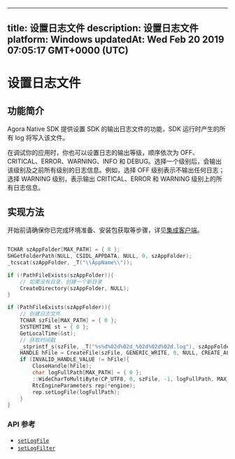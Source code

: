 
---
title: 设置日志文件
description: 设置日志文件
platform: Windows
updatedAt: Wed Feb 20 2019 07:05:17 GMT+0000 (UTC)
---
# 设置日志文件
## 功能简介
Agora Native SDK 提供设置 SDK 的输出日志文件的功能，SDK 运行时产生的所有 log 将写入该文件。

在调试你的应用时，你也可以设置日志的输出等级，顺序依次为 OFF、CRITICAL、ERROR、WARNING、INFO 和 DEBUG。选择一个级别后，会输出该级别及之前所有级别的日志信息。例如，选择 OFF 级别表示不输出任何日志；选择 WARNING 级别，表示输出 CRITICAL、ERROR 和 WARNING 级别上的所有日志信息。

## 实现方法

开始前请确保你已完成环境准备、安装包获取等步骤，详见[集成客户端](../../cn/Audio%20Broadcast/windows_video.md)。

```C++

TCHAR szAppFolder[MAX_PATH] = { 0 };
SHGetFolderPath(NULL, CSIDL_APPDATA, NULL, 0, szAppFolder);
_tcscat(szAppFolder, _T("\\AppName\\"));

if (!PathFileExists(szAppFolder)){
	// 如果没有目录，创建一个新目录
	CreateDirectory(szAppFolder, NULL);
}

if (PathFileExists(szAppFolder)){
	// 创建日志文件
	TCHAR szFile[MAX_PATH] = { 0 };
	SYSTEMTIME st = { 0 };
	GetLocalTime(&st);
	// 获取时间戳
	_stprintf_s(szFile, _T("%s%d%02d%02d_%02d%02d%02d.log"), szAppFolder, st.wYear, st.wMonth, st.wDay, st.wHour, st.wMinute, st.wSecond);
	HANDLE hFile = CreateFile(szFile, GENERIC_WRITE, 0, NULL, CREATE_ALWAYS, 0, NULL);
	if (INVALID_HANDLE_VALUE != hFile){
		CloseHandle(hFile);
		char logFullPath[MAX_PATH] = { 0 };
		::WideCharToMultiByte(CP_UTF8, 0, szFile, -1, logFullPath, MAX_PATH, NULL, NULL);
		RtcEngineParameters rep(*engine);
		rep.setLogFile(logFullPath);
	}
}
```

### API 参考
- [`setLogFile`](https://docs.agora.io/cn/Audio%20Broadcast/API%20Reference/cpp/classagora_1_1rtc_1_1_rtc_engine_parameters.html?transId=ac204940-0343-11e9-bbd0-251679929d6b#a0e11f89f5b900279ed82a9d4fa9eb18a)
- [`setLogFilter`](https://docs.agora.io/cn/Audio%20Broadcast/API%20Reference/cpp/classagora_1_1rtc_1_1_rtc_engine_parameters.html?transId=ac204940-0343-11e9-bbd0-251679929d6b#a169cd86502290529b02eaf6748a63f2a)
